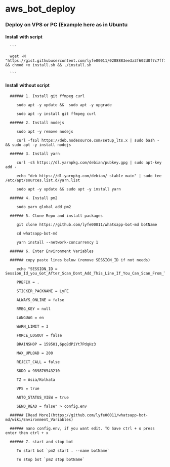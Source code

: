 # aws_bot_deploy
### Deploy on VPS or PC (Example here as in Ubuntu

   #### Install with script

      ```

      wget -N "https://gist.githubusercontent.com/lyfe00011/0208883ee3a3f602d0f7c7ff138c05ea/raw/install.sh" && chmod +x install.sh && ./install.sh

      ```

   #### Install without script

      ###### 1. Install git ffmpeg curl

         sudo apt -y update &&  sudo apt -y upgrade

         sudo apt -y install git ffmpeg curl

      ###### 2. Install nodejs

         sudo apt -y remove nodejs

         curl -fsSl https://deb.nodesource.com/setup_lts.x | sudo bash - && sudo apt -y install nodejs

      ###### 3. Install yarn

         curl -sS https://dl.yarnpkg.com/debian/pubkey.gpg | sudo apt-key add -

         echo "deb https://dl.yarnpkg.com/debian/ stable main" | sudo tee /etc/apt/sources.list.d/yarn.list

         sudo apt -y update && sudo apt -y install yarn

      ###### 4. Install pm2

         sudo yarn global add pm2

      ###### 5. Clone Repo and install packages

         git clone https://github.com/lyfe00011/whatsapp-bot-md botName

         cd whatsapp-bot-md

         yarn install --network-concurrency 1

      ###### 6. Enter Environment Variables

      ###### copy paste lines below (remove SESSION_ID if not needs)

         echo "SESSION_ID = Session_Id_you_Got_After_Scan_Dont_Add_This_Line_If_You_Can_Scan_From_Terminal_Itself

         PREFIX = .

         STICKER_PACKNAME = LyFE

         ALWAYS_ONLINE = false

         RMBG_KEY = null

         LANGUAG = en

         WARN_LIMIT = 3

         FORCE_LOGOUT = false

         BRAINSHOP = 159501,6pq8dPiYt7PdqHz3

         MAX_UPLOAD = 200

         REJECT_CALL = false

         SUDO = 989876543210

         TZ = Asia/Kolkata

         VPS = true

         AUTO_STATUS_VIEW = true

         SEND_READ = false" > config.env

      ###### [Read More](https://github.com/lyfe00011/whatsapp-bot-md/wiki/Environment_Variables)

      ###### nano config.env, if you want edit. TO Save ctrl + o press enter then ctrl + x

      ###### 7. start and stop bot

         To start bot `pm2 start . --name botName`

         To stop bot `pm2 stop botName`
